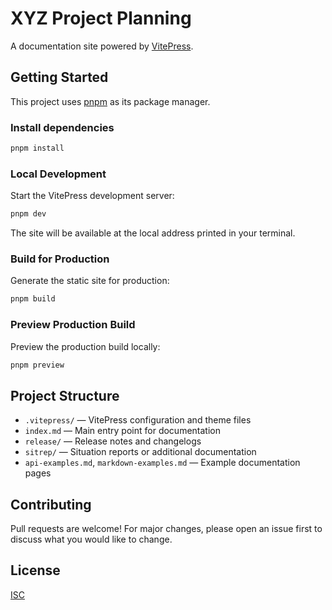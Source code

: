 # XYZ Project Planning

A documentation site powered by [VitePress](https://vitepress.dev/).

## Getting Started

This project uses [pnpm](https://pnpm.io/) as its package manager.

### Install dependencies

```bash
pnpm install
```

### Local Development

Start the VitePress development server:

```bash
pnpm dev
```

The site will be available at the local address printed in your terminal.

### Build for Production

Generate the static site for production:

```bash
pnpm build
```

### Preview Production Build

Preview the production build locally:

```bash
pnpm preview
```

## Project Structure

- `.vitepress/` — VitePress configuration and theme files
- `index.md` — Main entry point for documentation
- `release/` — Release notes and changelogs
- `sitrep/` — Situation reports or additional documentation
- `api-examples.md`, `markdown-examples.md` — Example documentation pages

## Contributing

Pull requests are welcome! For major changes, please open an issue first to discuss what you would like to change.

## License

[ISC](LICENSE)

